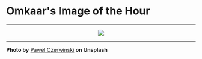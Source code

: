 # Omkaar's Image of the Hour

---

<div align="center">

<a href="https://unsplash.com/photos/abstract-white-folds-create-a-minimalist-design-TtAoOVEXgMw">
  <img src="https://images.unsplash.com/photo-1741680581152-8ac5fb23ef47?crop=entropy&cs=tinysrgb&fit=max&fm=jpg&ixid=M3w3NjA2Nzh8MHwxfHJhbmRvbXx8fHx8fHx8fDE3NTQzODQ0MDB8&ixlib=rb-4.1.0&q=80&w=1080" style="max-width:100%; height:auto;">
</a>



</div>

---

**Photo by** [Pawel Czerwinski](https://unsplash.com/@pawel_czerwinski) **on Unsplash**
